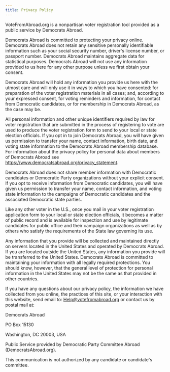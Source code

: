 ```yaml
---
title: Privacy Policy
---
```

VoteFromAbroad.org is a nonpartisan voter registration tool provided as a public service by Democrats Abroad.

Democrats Abroad is committed to protecting your privacy online. Democrats Abroad does not retain any sensitive personally identifiable information such as your social security number, driver's license number, or passport number. Democrats Abroad maintains aggregate data for statistical purposes. Democrats Abroad will not use any information provided to us here for any other purpose unless we first obtain your consent.

Democrats Abroad will hold any information you provide us here with the utmost care and will only use it in ways to which you have consented: for preparation of the voter registration materials in all cases; and, according to your expressed consent, for voting reminders and information, for contact from Democratic candidates, or for membership in Democrats Abroad, as the case may be.

All personal information and other unique identifiers required by law for voter registration that are submitted in the process of registering to vote are used to produce the voter registration form to send to your local or state election officials. If you opt in to join Democrats Abroad, you will have given us permission to transfer your name, contact information, birth date, and voting state information to the Democrats Abroad membership database. For information about the privacy policy for personal data about members of Democrats Abroad see https://www.democratsabroad.org/privacy_statement.

Democrats Abroad does not share member information with Democratic candidates or Democratic Party organizations without your explicit consent.  If you opt to receive information from Democratic candidates, you will have given us permission to transfer your name, contact information, and voting state information to the campaigns of Democratic candidates and the associated Democratic state parties.

Like any other voter in the U.S., once you mail in your voter registration application form to your local or state election officials, it becomes a matter of public record and is available for inspection and use by legitimate candidates for public office and their campaign organizations as well as by others who satisfy the requirements of the State law governing its use.

Any information that you provide will be collected and maintained directly on servers located in the United States and operated by Democrats Abroad. If you are located outside the United States, any information you provide will be transferred to the United States. Democrats Abroad is committed to maintaining your information with all legally required protections. You should know, however, that the general level of protection for personal information in the United States may not be the same as that provided in other countries.

If you have any questions about our privacy policy, the information we have collected from you online, the practices of this site, or your interaction with this website, send email to: Help@votefromabroad.org or contact us by postal mail at:

Democrats Abroad

PO Box 15130

Washington, DC 20003, USA

Public Service provided by Democratic Party Committee Abroad (DemocratsAbroad.org). 

This communication is not authorized by any candidate or candidate's committee.

